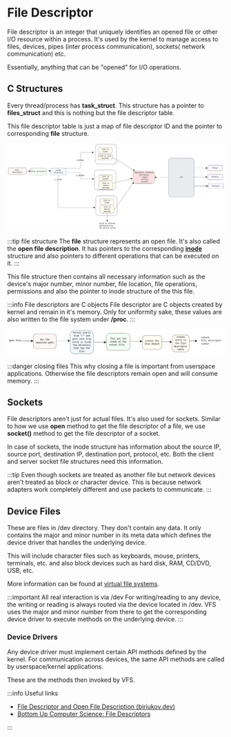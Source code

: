 # File Descriptor

File descriptor is an integer that uniquely identifies an opened file or other I/O resource within a process.
It's used by the kernel to manage access to
files, devices, pipes (inter process communication), sockets( network communication) etc.

Essentially, anything that can be "opened" for I/O operations.

## C Structures

Every thread/process has **task_struct**.
This structure has a pointer to **files_struct** and
this is nothing but the file descriptor table.

This file descriptor table is just a map of file descriptor ID and
the pointer to corresponding **file** structure.

![file descriptors](../../static/img/vfs-linux.excalidraw.png)

:::tip file structure
The **file** structure represents an open file.
It's also called the **open file description**.
It has pointers to the corresponding [**inode**](./inodes.md) structure and
also pointers to different operations that can be executed on it.
:::

This file structure then contains all necessary information such as the device's major number, minor number,
file location, file operations, permissions and also the pointer to inode structure of the this file.

:::info File descriptors are C objects
File descriptor are C objects created by kernel and remain in it's memory.
Only for uniformity sake, these values are also written to the file system under **/proc**.
:::

![steps to get a file](../../static/img/access-file-inode.excalidraw.png)

:::danger closing files
This why closing a file is important from userspace applications.
Otherwise the file descriptors remain open and will consume memory.
:::

## Sockets

File descriptors aren't just for actual files. It's also used for sockets.
Similar to how we use **open** method to get the file descriptor of a file,
we use **socket()** method to get the file descriptor of a socket.

In case of sockets, the inode structure has information about the source IP, source port,
destination IP, destination port, protocol, etc.
Both the client and server socket file structures need this information.

:::tip
Even though sockets are treated as another file but network devices aren't treated as block or character device.
This is because network adapters work completely different and use packets to communicate.
:::

## Device Files

These are files in /dev directory. They don't contain any data.
It only contains the major and minor number in its meta data which
defines the device driver that handles the underlying device.

This will include character files such as keyboards, mouse, printers, terminals, etc.
and also block devices such as hard disk, RAM, CD/DVD, USB, etc.

More information can be found at [virtual file systems](./virtual-file-systems.md).

:::important All real interaction is via /dev
For writing/reading to any device, the writing or reading is always routed via the device located in /dev.
VFS uses the major and minor number from there to get the corresponding device driver
to execute methods on the underlying device.
:::

### Device Drivers

Any device driver must implement certain API methods defined by the kernel.
For communication across devices, the same API methods are called by userspace/kernel applications.

These are the methods then invoked by VFS.

:::info Useful links

- [File Descriptor and Open File Description (biriukov.dev)](https://biriukov.dev/docs/fd-pipe-session-terminal/1-file-descriptor-and-open-file-description/)
- [Bottom Up Computer Science: File Descriptors](https://bottomupcs.com/ch01s03.html)

:::
